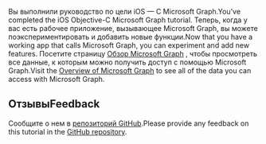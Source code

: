 <!-- markdownlint-disable MD002 MD041 -->

<span data-ttu-id="52fe5-101">Вы выполнили руководство по цели iOS — C Microsoft Graph.</span><span class="sxs-lookup"><span data-stu-id="52fe5-101">You've completed the iOS Objective-C Microsoft Graph tutorial.</span></span> <span data-ttu-id="52fe5-102">Теперь, когда у вас есть рабочее приложение, вызывающее Microsoft Graph, вы можете поэкспериментировать и добавить новые функции.</span><span class="sxs-lookup"><span data-stu-id="52fe5-102">Now that you have a working app that calls Microsoft Graph, you can experiment and add new features.</span></span> <span data-ttu-id="52fe5-103">Посетите страницу [Обзор Microsoft Graph](/graph/overview) , чтобы просмотреть все данные, к которым можно получить доступ с помощью Microsoft Graph.</span><span class="sxs-lookup"><span data-stu-id="52fe5-103">Visit the [Overview of Microsoft Graph](/graph/overview) to see all of the data you can access with Microsoft Graph.</span></span>

## <a name="feedback"></a><span data-ttu-id="52fe5-104">Отзывы</span><span class="sxs-lookup"><span data-stu-id="52fe5-104">Feedback</span></span>

<span data-ttu-id="52fe5-105">Сообщите о нем в [репозиторий GitHub](https://github.com/microsoftgraph/msgraph-training-ios-objectivec).</span><span class="sxs-lookup"><span data-stu-id="52fe5-105">Please provide any feedback on this tutorial in the [GitHub repository](https://github.com/microsoftgraph/msgraph-training-ios-objectivec).</span></span>
